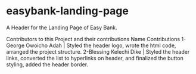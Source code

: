 # easybank-landing-page
A Header for the Landing Page of Easy Bank.

Contributors to this Project and their contributions
        Name                             Contributions
1-George Owoicho Adah     |    Styled the header logo, wrote the html code, arranged the project structure.
2-Blessing Kelechi Dike   |    Styled the header links, converted the list to hyperlinks on header, and finalized the button styling, added the header border.
